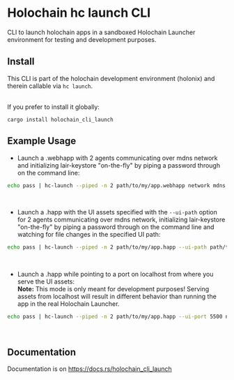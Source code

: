 # Holochain hc launch CLI

CLI to launch holochain apps in a sandboxed Holochain Launcher environment for testing and development purposes.

## Install

This CLI is part of the holochain development environment (holonix) and therein callable via `hc launch`.<br><br>

If you prefer to install it globally:

```
cargo install holochain_cli_launch
```


## Example Usage

* Launch a .webhapp with 2 agents communicating over mdns network and initializing lair-keystore "on-the-fly"
by piping a password through on the command line:

```bash
echo pass | hc-launch --piped -n 2 path/to/my/app.webhapp network mdns
```
<br>

* Launch a .happ with the UI assets specified with the `--ui-path` option for 2 agents communicating over mdns network, initializing lair-keystore "on-the-fly"
by piping a password through on the command line and watching for file changes in the specified UI path:

```bash
echo pass | hc-launch --piped -n 2 path/to/my/app.happ --ui-path path/to/my/ui/assets --watch network mdns
```
<br>

* Launch a .happ while pointing to a port on localhost from where you serve the UI assets:<br>
**Note:** This mode is only meant for development purposes! Serving assets from localhost will result in different
behavior than running the app in the real Holochain Launcher.
```bash
echo pass | hc-launch --piped -n 2 path/to/my/app.happ --ui-port 5500 network mdns
```
<br>


## Documentation

Documentation is on https://docs.rs/holochain_cli_launch

